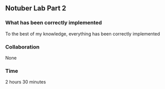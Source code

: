 ## Notuber Lab Part 2

### What has been correctly implemented
To the best of my knowledge, everything has been correctly implemented

### Collaboration
None

### Time
2 hours 30 minutes